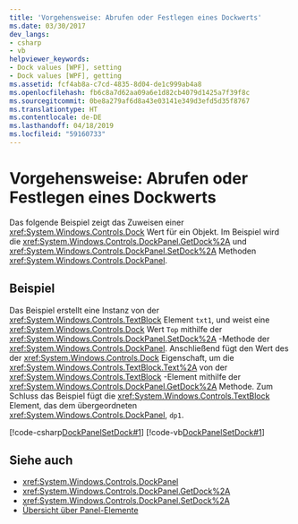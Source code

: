 ```yaml
---
title: 'Vorgehensweise: Abrufen oder Festlegen eines Dockwerts'
ms.date: 03/30/2017
dev_langs:
- csharp
- vb
helpviewer_keywords:
- Dock values [WPF], setting
- Dock values [WPF], getting
ms.assetid: fcf4ab8a-c7cd-4835-8d04-de1c999ab4a8
ms.openlocfilehash: fb6c8a7d62aa09a6e1d82cb4079d1425a7f39f8c
ms.sourcegitcommit: 0be8a279af6d8a43e03141e349d3efd5d35f8767
ms.translationtype: HT
ms.contentlocale: de-DE
ms.lasthandoff: 04/18/2019
ms.locfileid: "59160733"
---
```

# <a name="how-to-get-or-set-a-dock-value"></a>Vorgehensweise: Abrufen oder Festlegen eines Dockwerts
Das folgende Beispiel zeigt das Zuweisen einer <xref:System.Windows.Controls.Dock> Wert für ein Objekt. Im Beispiel wird die <xref:System.Windows.Controls.DockPanel.GetDock%2A> und <xref:System.Windows.Controls.DockPanel.SetDock%2A> Methoden <xref:System.Windows.Controls.DockPanel>.  
  
## <a name="example"></a>Beispiel  
 Das Beispiel erstellt eine Instanz von der <xref:System.Windows.Controls.TextBlock> Element `txt1`, und weist eine <xref:System.Windows.Controls.Dock> Wert `Top` mithilfe der <xref:System.Windows.Controls.DockPanel.SetDock%2A> -Methode der <xref:System.Windows.Controls.DockPanel>. Anschließend fügt den Wert des der <xref:System.Windows.Controls.Dock> Eigenschaft, um die <xref:System.Windows.Controls.TextBlock.Text%2A> von der <xref:System.Windows.Controls.TextBlock> -Element mithilfe der <xref:System.Windows.Controls.DockPanel.GetDock%2A> Methode. Zum Schluss das Beispiel fügt die <xref:System.Windows.Controls.TextBlock> Element, das dem übergeordneten <xref:System.Windows.Controls.DockPanel>, `dp1`.  
  
 [!code-csharp[DockPanelSetDock#1](~/samples/snippets/csharp/VS_Snippets_Wpf/DockPanelSetDock/CSharp/DockPanel_SetDock.cs#1)]
 [!code-vb[DockPanelSetDock#1](~/samples/snippets/visualbasic/VS_Snippets_Wpf/DockPanelSetDock/VisualBasic/DockPanel_SetDock.vb#1)]  
  
## <a name="see-also"></a>Siehe auch

- <xref:System.Windows.Controls.DockPanel>
- <xref:System.Windows.Controls.DockPanel.GetDock%2A>
- <xref:System.Windows.Controls.DockPanel.SetDock%2A>
- [Übersicht über Panel-Elemente](panels-overview.md)
